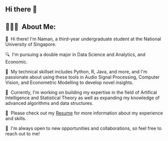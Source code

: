 ## Hi there 👋

## 👨🏻‍💻 &nbsp;About Me:

<p>👋 &nbsp;Hi there! I'm Naman, a third-year undergraduate student at the National University of Singapore.</p>
<p>🔍 &nbsp;I'm pursuing a double major in Data Science and Analytics, and Economic.</p>
<p>🚀 &nbsp;My technical skillset includes Python, R, Java, and more, and I'm passionate about using these tools in Audio Signal Processing, Computer Vision, and Econometric Modelling to develop novel insights.</p>
<p>🌱 &nbsp;Currently, I'm working on building my expertise in the field of Artifical Intelligence and Statistical Theory as well as expanding my knowledge of advanced algorithms and data structures.</p>
<p>📄 &nbsp;Please check out my <a href="https://naman-agrawal.my.canva.site/_link/?link=https%3A%2F%2Fwww.canva.com%2Fdesign%2FDAF0q0mGpCc%2FYObjRHfFb0sMxjpSooHUeA%2Fedit%3Futm_content%3DDAF0q0mGpCc%26utm_campaign%3Ddesignshare%26utm_medium%3Dlink2%26utm_source%3Dsharebutton&target=FeCPRd9w6GR6i8HoOH%2B5ZCJkPbsq74czvnBAFpre3r1kRLyaDwuyKdm7qGLFZDfRRBVXYN14jdHJUKUTEZgaRPKLYLSvoSppIrQ8HkG96xAmg1E2zbODMxeb79xDNXYl45Z7028blcFF8sc9d8aPTfBk4Zx%2BU31vMkR17dY%2BHjrer0XvJLWK9NENyGrNqsr4XSv4D5RBuaAXLzv6oZTfLLXRU2H3st97fXEXX%2BLm88i7WCiEKe8qobaeb1TX8XyfNl%2BIREvgH81GD1NRJCdN4RIFN%2Bd9g9UnAN8%3D&iv=n6v3WisdqSK%2FHrGN">Resume</a> for more information about my experience and skills.</p>
<p>🤝 &nbsp;I'm always open to new opportunities and collaborations, so feel free to reach out to me!</p>

<br />

<!--
**namanlab/namanlab** is a ✨ _special_ ✨ repository because its `README.md` (this file) appears on your GitHub profile.

Here are some ideas to get you started:

- 🔭 I’m currently working on ...
- 🌱 I’m currently learning ...
- 👯 I’m looking to collaborate on ...
- 🤔 I’m looking for help with ...
- 💬 Ask me about ...
- 📫 How to reach me: ...
- 😄 Pronouns: ...
- ⚡ Fun fact: ...
-->

